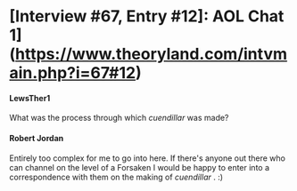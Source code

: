 # [Interview #67, Entry #12]: AOL Chat 1](https://www.theoryland.com/intvmain.php?i=67#12)

#### LewsTher1

What was the process through which
*cuendillar*
was made?

#### Robert Jordan

Entirely too complex for me to go into here. If there's anyone out there who can channel on the level of a Forsaken I would be happy to enter into a correspondence with them on the making of
*cuendillar*
. :)

